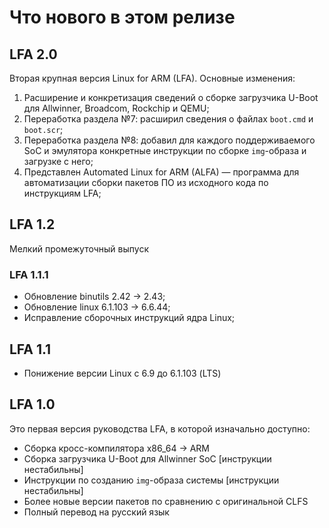 # Что нового в этом релизе

## LFA 2.0

Вторая крупная версия Linux for ARM (LFA). Основные изменения:

1. Расширение и конкретизация сведений о сборке загрузчика U-Boot для Allwinner, Broadcom, Rockchip и QEMU;
2. Переработка раздела №7: расширил сведения о файлах `boot.cmd` и `boot.scr`;
3. Переработка раздела №8: добавил для каждого поддерживаемого SoC и эмулятора конкретные инструкции по сборке `img`-образа и загрузке с него;
4. Представлен Automated Linux for ARM (ALFA) — программа для автоматизации сборки пакетов ПО из исходного кода по инструкциям LFA;

## LFA 1.2

Мелкий промежуточный выпуск

### LFA 1.1.1

- Обновление binutils 2.42 -> 2.43;
- Обновление linux 6.1.103 -> 6.6.44;
- Исправление сборочных инструкций ядра Linux;

## LFA 1.1

- Понижение версии Linux с 6.9 до 6.1.103 (LTS)

## LFA 1.0

Это первая версия руководства LFA, в которой изначально доступно:

- Сборка кросс-компилятора x86_64 -> ARM
- Сборка загрузчика U-Boot для Allwinner SoC [инструкции нестабильны]
- Инструкции по созданию `img`-образа системы [инструкции нестабильны]
- Более новые версии пакетов по сравнению с оригинальной CLFS
- Полный перевод на русский язык
